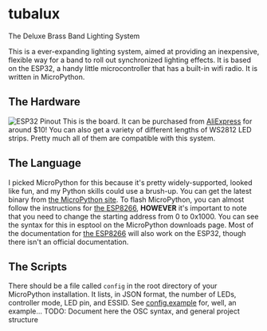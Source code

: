 # tubalux
The Deluxe Brass Band Lighting System

This is a ever-expanding lighting system, aimed at providing an inexpensive, flexible way for a band to roll out synchronized lighting effects. It is based on the ESP32, a handy little microcontroller that has a built-in wifi radio. It is written in MicroPython.

## The Hardware
![ESP32 Pinout](https://ae01.alicdn.com/kf/HTB1tYN_SFXXXXa2XpXXq6xXFXXXl.jpg)
This is the board. It can be purchased from [AliExpress](https://www.aliexpress.com/item/Lolin-ESP32-OLED-V2-0-Pro-ESP32-OLED-wemos-pour-Arduino-ESP32-OLED-WiFi-Modules-Bluetooth/32824819112.html) for around $10! You can also get a variety of different lengths of WS2812 LED strips. Pretty much all of them are compatible with this system.

## The Language
I picked MicroPython for this because it's pretty widely-supported, looked like fun, and my Python skills could use a brush-up. You can get the latest binary from [the MicroPython site](https://micropython.org/download/#esp32). To flash MicroPython, you can almost follow the instructions for [the ESP8266](https://docs.micropython.org/en/latest/esp8266/esp8266/tutorial/intro.html), **HOWEVER** it's important to note that you need to change the starting address from 0 to 0x1000. You can see the syntax for this in esptool on the MicroPython downloads page. Most of the documentation for [the ESP8266](https://docs.micropython.org/en/latest/esp8266/index.html) will also work on the ESP32, though there isn't an official documentation.

## The Scripts
There should be a file called `config` in the root directory of your MicroPython installation. It lists, in JSON format, the number of LEDs, controller mode, LED pin, and ESSID. See [config.example](https://github.com/Oscillope/tubalux/blob/master/config.example) for, well, an example...
TODO: Document here the OSC syntax, and general project structure
